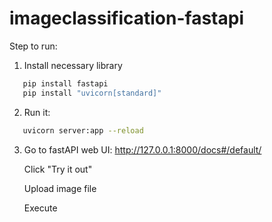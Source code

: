 # imageclassification-fastapi

Step to run:

1. Install necessary library

```bash
   pip install fastapi
   pip install "uvicorn[standard]"
```

2. Run it:

```bash
   uvicorn server:app --reload
```

3. Go to fastAPI web UI:
   http://127.0.0.1:8000/docs#/default/

   Click "Try it out"

   Upload image file

   Execute
